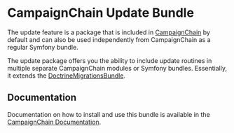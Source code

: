 # CampaignChain Update Bundle

The update feature is a package that is included in
[CampaignChain](http://www.campaignchain.com) by default and can also be
used independently from CampaignChain as a regular Symfony bundle.

The update package offers you the ability to include update routines in multiple
separate CampaignChain modules or Symfony bundles. Essentially, it extends the
[DoctrineMigrationsBundle](https://github.com/doctrine/DoctrineMigrationsBundle).

## Documentation

Documentation on how to install and use this bundle is available in the
[CampaignChain Documentation](http://docs.campaignchain.com/en/master/package/campaignchain_update.html).
